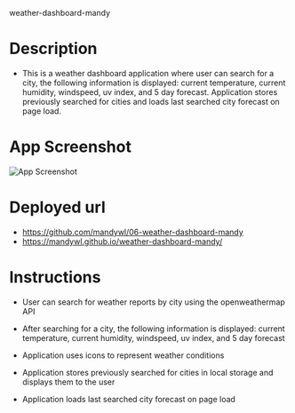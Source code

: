 weather-dashboard-mandy

# Description

- This is a weather dashboard application where user can search for a city, the following information is displayed: current temperature, current humidity, windspeed, uv index, and 5 day forecast. Application stores previously searched for cities and loads last searched city forecast on page load.

# App Screenshot

![App Screenshot](screenShot.gif)

# Deployed url

- https://github.com/mandywl/06-weather-dashboard-mandy
- https://mandywl.github.io/weather-dashboard-mandy/

# Instructions

- User can search for weather reports by city using the openweathermap API

- After searching for a city, the following information is displayed: current temperature, current humidity, windspeed, uv index, and 5 day forecast

- Application uses icons to represent weather conditions

- Application stores previously searched for cities in local storage and displays them to the user

- Application loads last searched city forecast on page load
